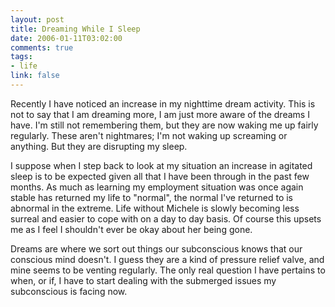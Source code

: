 ```yaml
--- 
layout: post
title: Dreaming While I Sleep
date: 2006-01-11T03:02:00
comments: true
tags:
- life
link: false
---
```

Recently I have noticed an increase in my nighttime dream activity. This is not to say that I am dreaming more, I am just more aware of the dreams I have. I'm still not remembering them, but they are now waking me up fairly regularly. These aren't nightmares; I'm not waking up screaming or anything. But they are disrupting my sleep.

I suppose when I step back to look at my situation an increase in agitated sleep is to be expected given all that I have been through in the past few months. As much as learning my employment situation was once again stable has returned my life to "normal", the normal I've returned to is abnormal in the extreme. Life without Michele is slowly becoming less surreal and easier to cope with on a day to day basis. Of course this upsets me as I feel I shouldn't ever be okay about her being gone.

Dreams are where we sort out things our subconscious knows that our conscious mind doesn't. I guess they are a kind of pressure relief valve, and mine seems to be venting regularly. The only real question I have pertains to when, or if, I have to start dealing with the submerged issues my subconscious is facing now.
